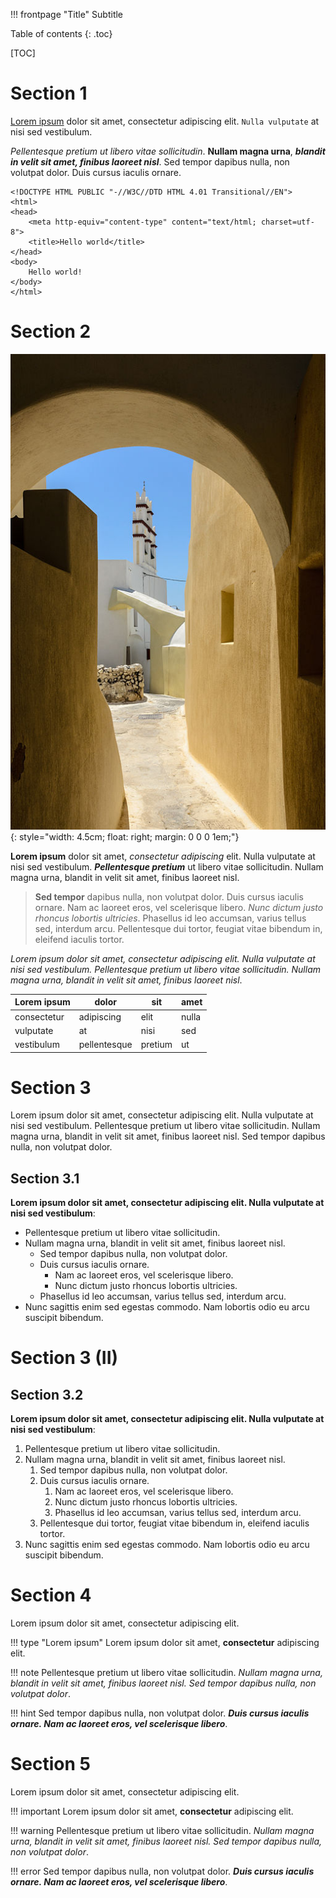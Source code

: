 !!! frontpage "Title"
	Subtitle

Table of contents
{: .toc}

[TOC]



# Section 1

[Lorem ipsum](http://lipsum.com/) dolor sit amet, consectetur adipiscing elit. `Nulla vulputate` at nisi sed vestibulum.

*Pellentesque pretium ut libero vitae sollicitudin*. **Nullam magna urna**, ***blandit in velit sit amet, finibus laoreet nisl***. Sed tempor dapibus nulla, non volutpat dolor. Duis cursus iaculis ornare.


~~~
<!DOCTYPE HTML PUBLIC "-//W3C//DTD HTML 4.01 Transitional//EN">
<html>
<head>
	<meta http-equiv="content-type" content="text/html; charset=utf-8">
	<title>Hello world</title>
</head>
<body>
	Hello world!
</body>
</html>
~~~



# Section 2

![Emborio - Emporio - Santorini - Greece](img/santorini.jpg){: style="width: 4.5cm; float: right; margin: 0 0 0 1em;"}

**Lorem ipsum** dolor sit amet, *consectetur adipiscing* elit. Nulla vulputate at nisi sed vestibulum. ***Pellentesque pretium*** ut libero vitae sollicitudin. Nullam magna urna, blandit in velit sit amet, finibus laoreet nisl.

>**Sed tempor** dapibus nulla, non volutpat dolor. Duis cursus iaculis ornare. Nam ac laoreet eros, vel scelerisque libero. *Nunc dictum justo rhoncus lobortis ultricies*. Phasellus id leo accumsan, varius tellus sed, interdum arcu. Pellentesque dui tortor, feugiat vitae bibendum in, eleifend iaculis tortor.

*Lorem ipsum dolor sit amet, consectetur adipiscing elit. Nulla vulputate at nisi sed vestibulum. Pellentesque pretium ut libero vitae sollicitudin. Nullam magna urna, blandit in velit sit amet, finibus laoreet nisl*.

Lorem&nbsp;ipsum | dolor        | sit     | amet  
-----------------|--------------|---------|------
consectetur      | adipiscing   | elit    | nulla
vulputate        | at           | nisi    | sed
vestibulum       | pellentesque | pretium | ut



# Section 3

Lorem ipsum dolor sit amet, consectetur adipiscing elit. Nulla vulputate at nisi sed vestibulum. Pellentesque pretium ut libero vitae sollicitudin. Nullam magna urna, blandit in velit sit amet, finibus laoreet nisl. Sed tempor dapibus nulla, non volutpat dolor.

## Section 3.1

**Lorem ipsum dolor sit amet, consectetur adipiscing elit. Nulla vulputate at nisi sed vestibulum**:

- Pellentesque pretium ut libero vitae sollicitudin.
- Nullam magna urna, blandit in velit sit amet, finibus laoreet nisl.
	- Sed tempor dapibus nulla, non volutpat dolor.
	- Duis cursus iaculis ornare.
		- Nam ac laoreet eros, vel scelerisque libero.
		- Nunc dictum justo rhoncus lobortis ultricies.
	- Phasellus id leo accumsan, varius tellus sed, interdum arcu.
- Nunc sagittis enim sed egestas commodo. Nam lobortis odio eu arcu suscipit bibendum.



# Section 3 (II)

## Section 3.2

**Lorem ipsum dolor sit amet, consectetur adipiscing elit. Nulla vulputate at nisi sed vestibulum**:

1. Pellentesque pretium ut libero vitae sollicitudin.
2. Nullam magna urna, blandit in velit sit amet, finibus laoreet nisl.
	1. Sed tempor dapibus nulla, non volutpat dolor.
	2. Duis cursus iaculis ornare.
		1. Nam ac laoreet eros, vel scelerisque libero.
		2. Nunc dictum justo rhoncus lobortis ultricies.
		3. Phasellus id leo accumsan, varius tellus sed, interdum arcu.
	3. Pellentesque dui tortor, feugiat vitae bibendum in, eleifend iaculis tortor.
3. Nunc sagittis enim sed egestas commodo. Nam lobortis odio eu arcu suscipit bibendum.



# Section 4

Lorem ipsum dolor sit amet, consectetur adipiscing elit.

!!! type "Lorem ipsum"
	Lorem ipsum dolor sit amet, **consectetur** adipiscing elit.

!!! note
	Pellentesque pretium ut libero vitae sollicitudin. *Nullam magna urna, blandit in velit sit amet, finibus laoreet nisl. Sed tempor dapibus nulla, non volutpat dolor*.

!!! hint
	Sed tempor dapibus nulla, non volutpat dolor. ***Duis cursus iaculis ornare. Nam ac laoreet eros, vel scelerisque libero***.



# Section 5

Lorem ipsum dolor sit amet, consectetur adipiscing elit.

!!! important
	Lorem ipsum dolor sit amet, **consectetur** adipiscing elit.

!!! warning
	Pellentesque pretium ut libero vitae sollicitudin. *Nullam magna urna, blandit in velit sit amet, finibus laoreet nisl. Sed tempor dapibus nulla, non volutpat dolor*.

!!! error
	Sed tempor dapibus nulla, non volutpat dolor. ***Duis cursus iaculis ornare. Nam ac laoreet eros, vel scelerisque libero***.

